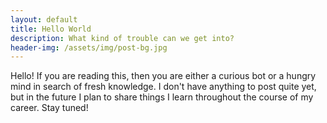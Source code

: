 ```yaml
---
layout: default
title: Hello World
description: What kind of trouble can we get into?
header-img: /assets/img/post-bg.jpg
---
```


Hello! If you are reading this, then you are either a curious bot or a hungry mind in search of fresh knowledge. I don't have anything to post quite yet, but in the future I plan to share things I learn throughout the course of my career. Stay tuned!
